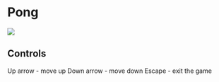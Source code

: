 # Pong
<img src="https://github.com/jakub-swiniarski/sfml-pong/assets/77209709/913f3b88-ea78-49c6-9386-0e709f7636bd">

## Controls
Up arrow - move up
Down arrow - move down
Escape - exit the game
